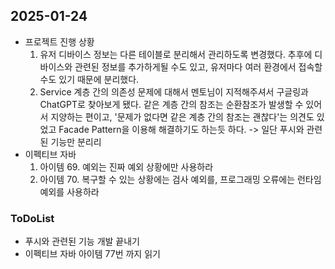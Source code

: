 ## 2025-01-24

* 프로젝트 진행 상황
    1. 유저 디바이스 정보는 다른 테이블로 분리해서 관리하도록 변경했다. 추후에 디바이스와 관련된 정보를 추가하게될 수도 있고, 유저마다 여러 환경에서 접속할 수도 있기 때문에 분리했다.
    2. Service 계층 간의 의존성 문제에 대해서 멘토님이 지적해주셔서 구글링과 ChatGPT로 찾아보게 됐다. 같은 계층 간의 참조는 순환참조가 발생할 수 있어서 지양하는 편이고, '문제가 없다면 같은 계층 간의 참조는 괜찮다'는 의견도 있었고 Facade Pattern을 이용해 해결하기도 하는듯 하다. -> 일단 푸시와 관련된 기능만 분리리
* 이펙티브 자바
    1. 아이템 69. 예외는 진짜 예외 상황에만 사용하라
    2. 아이템 70. 복구할 수 있는 상황에는 검사 예외를, 프로그래밍 오류에는 런타임 예외를 사용하라

### ToDoList
* 푸시와 관련된 기능 개발 끝내기
* 이펙티브 자바 아이템 77번 까지 읽기